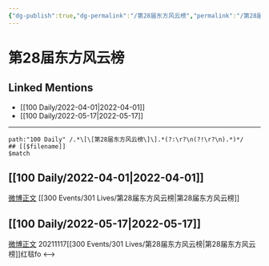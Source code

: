 ```yaml
---
{"dg-publish":true,"dg-permalink":"/第28届东方风云榜","permalink":"/第28届东方风云榜/"}
---
```


# 第28届东方风云榜

## Linked Mentions
- [[100 Daily/2022-04-01\|2022-04-01]]
- [[100 Daily/2022-05-17\|2022-05-17]]


---

```expander
path:"100 Daily" /.*\[\[第28届东方风云榜\]\].*(?:\r?\n(?!\r?\n).*)*/
## [[$filename]]
$match
```
## [[100 Daily/2022-04-01\|2022-04-01]]
[微博正文](https://m.weibo.cn/7614261260/4753448229143715) [[300 Events/301 Lives/第28届东方风云榜\|第28届东方风云榜]]
## [[100 Daily/2022-05-17\|2022-05-17]]
[微博正文](https://m.weibo.cn/7633014126/4770057546631275) 20211117[[300 Events/301 Lives/第28届东方风云榜\|第28届东方风云榜]]红毯fo
<-->
